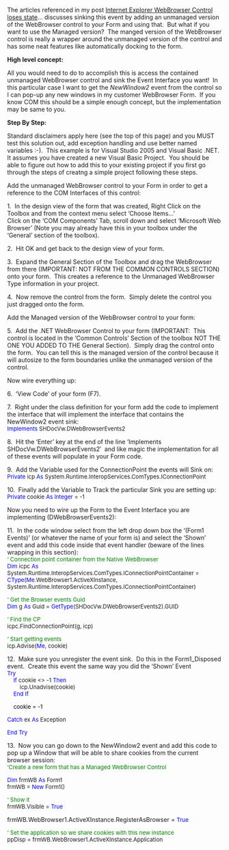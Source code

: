 The articles referenced in my post <a class="" title="Internet Explorer WebBrowser Control loses state" href="http://blogs.msdn.com/jpsanders/archive/2007/05/04/internet-explorer-webbrowser-control-loses-state-when-jscript-performs-a-call-to-window-open.aspx" mce_href="http://blogs.msdn.com/jpsanders/archive/2007/05/04/internet-explorer-webbrowser-control-loses-state-when-jscript-performs-a-call-to-window-open.aspx">Internet Explorer WebBrowser Control loses state</a>&#8230; discusses sinking this event by adding an unmanaged version of the WebBrowser control to your Form and using that.&nbsp; But what if you want to use the Managed version?&nbsp; The manged version of the WebBrowser control is really a wrapper around the unmanaged version of the control and has some neat features like automatically docking to the form.

**High level concept:**

All you would need to do to accomplish this is access the contained unmanaged WebBrowser control and sink the Event Interface you want!&nbsp; In this particular case I want to get the _NewWindow2_ event from the control so I can pop-up any new windows in my customer WebBrowser Form.&nbsp; If you know COM this should be a simple enough concept, but the&nbsp;implementation may be same to you.

**Step By Step:**

Standard disclaimers apply here (see the top of this page) and you MUST test this solution out, add exception handling and use better named variables :-).&nbsp; This example is for Visual Studio 2005 and Visual Basic .NET.&nbsp; It assumes you have created a new Visual Basic Project.&nbsp; You should be able to figure out how to add this to your existing project if you first go through the steps of creatng a simple project following these steps.

Add the unmanaged WebBrowser control to your Form in order to get a reference to the COM Interfaces of this control:

1.&nbsp; In the design view of the form that was created, Right Click on the Toolbox and from the context menu select &#8216;Choose Items&#8230;&#8217;  
Click on the &#8216;COM Components&#8217; Tab, scroll down and select ‘Microsoft Web Browser’ (Note you may already have this in your toolbox under the &#8216;General&#8217; section of the toolbox).

2.&nbsp; Hit OK and get back to the design view of your form.

3.&nbsp; Expand the General Section of the Toolbox and drag the WebBrowser from there (IMPORTANT: NOT FROM THE COMMON CONTROLS SECTION) onto your form.&nbsp; This creates a reference to the Unmanaged WebBrowser Type information in your project.

4.&nbsp; Now remove the control from the form.&nbsp; Simply delete the control you just dragged onto the form.

Add the Managed version of the WebBrowser control to your form:

5.&nbsp; Add the .NET WebBrowser Control to your form (IMPORTANT:&nbsp; This control is located in the ‘Common Controls’ Section of the toolbox NOT THE ONE YOU ADDED TO THE General Section).&nbsp; Simply drag the control onto the form.&nbsp; You can tell this is the managed version of the control because it will autosize to the form boundaries unlike the unmanaged version of the control.

Now wire everything up:

6.&nbsp; ‘View Code’ of your form (F7).

7.&nbsp; Right under the class definition for your form add the code to implement the interface that will implement the interface that contains the NewWindow2 event sink:&nbsp;  
<font color=#0000ff size=2>Implements</font><font size=2> SHDocVw.DWebBrowserEvents2</font>

<font size=2>

</font>8.&nbsp; Hit the ‘Enter’ key at the end of the line ‘Implements SHDocVw.DWebBrowserEvents2&#8242;&nbsp; and like magic the implementation for all of these events will populate in your Form code.

9.&nbsp; Add the Variable used for the ConnectionPoint the events will Sink on:  
<font color=#0000ff size=2>Private</font><font size=2> icp </font><font color=#0000ff size=2>As</font><font size=2> System.Runtime.InteropServices.ComTypes.IConnectionPoint</font>

10.&nbsp; Finally add the Variable to Track the particular Sink you are setting up:  
<font color=#0000ff size=2>Private</font><font size=2> cookie </font><font color=#0000ff size=2>As</font><font size=2> </font><font color=#0000ff size=2>Integer</font><font size=2> = -1</font>

Now you need to wire up the Form to the Event Interface you are implementing (DWebBrowserEvents2):

11.&nbsp; In the code window select from the left drop down box the ‘(Form1 Events)’ (or whatever the name of your form is) and select the ‘Shown’ event and add this code inside that event handler (beware of the lines wrapping in this section):  
<font color=#008000 size=2>&#8216; Connection point container from the Native WebBrowser  
</font><font color=#0000ff size=2>Dim</font><font size=2> icpc </font><font color=#0000ff size=2>As</font><font size=2> System.Runtime.InteropServices.ComTypes.IConnectionPointContainer = </font><font color=#0000ff size=2>CType</font><font size=2>(</font><font color=#0000ff size=2>Me</font><font size=2>.WebBrowser1.ActiveXInstance, System.Runtime.InteropServices.ComTypes.IConnectionPointContainer)</font>

<font color=#008000 size=2>&#8216; Get the Browser events Guid  
</font><font color=#0000ff size=2>Dim</font><font size=2> g </font><font color=#0000ff size=2>As</font><font size=2> Guid = </font><font color=#0000ff size=2>GetType</font><font size=2>(SHDocVw.DWebBrowserEvents2).GUID</font>

<font color=#008000 size=2>&#8216; Find the CP  
</font><font size=2>icpc.FindConnectionPoint(g, icp)</font>

<font color=#008000 size=2>&#8216; Start getting events  
</font><font size=2>icp.Advise(</font><font color=#0000ff size=2>Me</font><font size=2>, cookie)</font>

12.&nbsp; Make sure you unregister the event sink.&nbsp; Do this in the Form1_Disposed event.&nbsp; Create this event the same way you did the &#8216;Shown&#8217; Event  
<font color=#0000ff size=2>Try  
</font><font color=#0000ff size=2>&nbsp;&nbsp;&nbsp; If</font><font size=2> cookie <> -1 </font><font color=#0000ff size=2>Then  
</font><font size=2>&nbsp;&nbsp;&nbsp;&nbsp;&nbsp;&nbsp;&nbsp; icp.Unadvise(cookie)  
</font><font color=#0000ff size=2>&nbsp;&nbsp;&nbsp; End</font><font size=2> </font><font color=#0000ff size=2>If</font>

<font color=#0000ff size=2><font color=#000000>&nbsp;&nbsp;&nbsp; cookie&nbsp;= -1 </font></font>

<font size=2>

</font><font color=#0000ff size=2>Catch</font><font size=2> ex </font><font color=#0000ff size=2>As</font><font size=2> Exception

</font><font color=#0000ff size=2>End</font><font size=2> </font><font color=#0000ff size=2>Try

</font>13.&nbsp; Now you can go down to the NewWindow2 event and add this code to pop up a Window that will be able to share cookies from the current browser session:  
<font color=#008000 size=2>&#8216;Create a new form that has a Managed WebBrowser Control</font><font size=2>

</font><font color=#0000ff size=2>Dim</font><font size=2> frmWB </font><font color=#0000ff size=2>As</font><font size=2> Form1  
frmWB = </font><font color=#0000ff size=2>New</font><font size=2> Form1()</font><font size=2>

<font color=#008000 size=2>&#8216; Show it  
</font><font size=2>frmWB.Visible = </font><font color=#0000ff size=2>True</font>

</font>

frmWB.WebBrowser1.ActiveXInstance.RegisterAsBrowser = <font color=#0000ff size=2>True</font>

<font size=2>

</font><font color=#008000 size=2>&#8216; Set the application so we share cookies with this new instance  
</font><font size=2>ppDisp = frmWB.WebBrowser1.ActiveXInstance.Application

</font><font color=#0000ff size=2>&nbsp;</font>